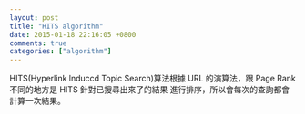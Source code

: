 ```yaml
---
layout: post
title: "HITS algorithm"
date: 2015-01-18 22:16:05 +0800
comments: true
categories: ["algorithm"]
---
```



<!-- more -->


HITS(Hyperlink lnduccd Topic Search)算法根據 URL 的演算法，跟 Page Rank 不同的地方是 HITS 針對已搜尋出來了的結果
進行排序，所以會每次的查詢都會計算一次結果。